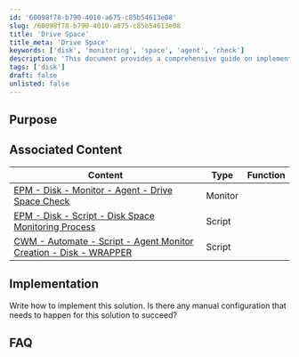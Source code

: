 ```yaml
---
id: '60098f78-b790-4010-a675-c85b54613e08'
slug: /60098f78-b790-4010-a675-c85b54613e08
title: 'Drive Space'
title_meta: 'Drive Space'
keywords: ['disk', 'monitoring', 'space', 'agent', 'check']
description: 'This document provides a comprehensive guide on implementing disk space monitoring solutions, including associated scripts and necessary configurations to ensure successful monitoring of drive space.'
tags: ['disk']
draft: false
unlisted: false
---
```


## Purpose

## Associated Content

| Content                                                                                                           | Type    | Function |
|-------------------------------------------------------------------------------------------------------------------|---------|----------|
| [EPM - Disk - Monitor - Agent - Drive Space Check](/docs/6d2587d3-3839-4f53-92a7-89890936958d)               | Monitor |          |
| [EPM - Disk - Script - Disk Space Monitoring Process](/docs/1e7f2148-6bd5-41ce-a397-9c41054487cf)            | Script  |          |
| [CWM - Automate - Script - Agent Monitor Creation - Disk - WRAPPER](/docs/3bd7b221-88a0-4bc0-a285-b0f9c6fd93fe) | Script  |          |

## Implementation

Write how to implement this solution. Is there any manual configuration that needs to happen for this solution to succeed?

## FAQ
